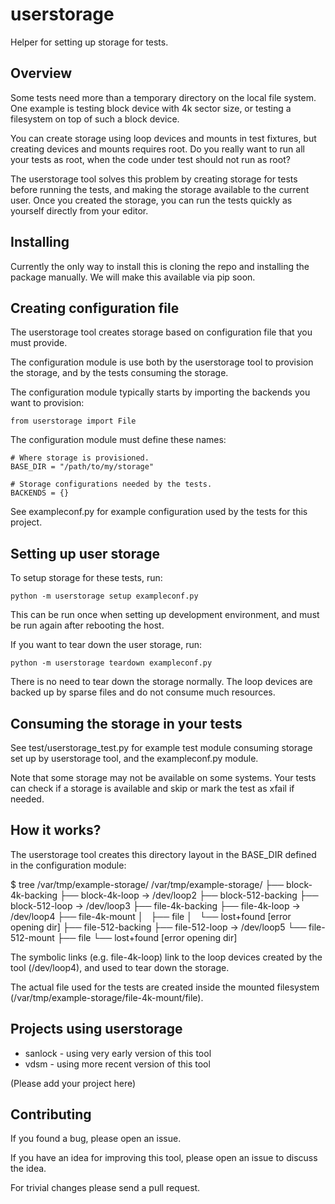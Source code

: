 # userstorage

Helper for setting up storage for tests.


## Overview

Some tests need more than a temporary directory on the local file
system. One example is testing block device with 4k sector size, or
testing a filesystem on top of such a block device.

You can create storage using loop devices and mounts in test fixtures,
but creating devices and mounts requires root. Do you really want to run
all your tests as root, when the code under test should not run as root?

The userstorage tool solves this problem by creating storage for tests
before running the tests, and making the storage available to the
current user. Once you created the storage, you can run the tests
quickly as yourself directly from your editor.


## Installing

Currently the only way to install this is cloning the repo and
installing the package manually. We will make this available via pip
soon.


## Creating configuration file

The userstorage tool creates storage based on configuration file that
you must provide.

The configuration module is use both by the userstorage tool to
provision the storage, and by the tests consuming the storage.

The configuration module typically starts by importing the backends you
want to provision:

    from userstorage import File

The configuration module must define these names:

    # Where storage is provisioned.
    BASE_DIR = "/path/to/my/storage"

    # Storage configurations needed by the tests.
    BACKENDS = {}

See exampleconf.py for example configuration used by the tests for this
project.


## Setting up user storage

To setup storage for these tests, run:

    python -m userstorage setup exampleconf.py

This can be run once when setting up development environment, and must
be run again after rebooting the host.

If you want to tear down the user storage, run:

    python -m userstorage teardown exampleconf.py

There is no need to tear down the storage normally. The loop devices are
backed up by sparse files and do not consume much resources.


## Consuming the storage in your tests

See test/userstorage_test.py for example test module consuming storage
set up by userstorage tool, and the exampleconf.py module.

Note that some storage may not be available on some systems. Your tests
can check if a storage is available and skip or mark the test as xfail
if needed.


## How it works?

The userstorage tool creates this directory layout in the BASE_DIR
defined in the configuration module:

$ tree /var/tmp/example-storage/
/var/tmp/example-storage/
├── block-4k-backing
├── block-4k-loop -> /dev/loop2
├── block-512-backing
├── block-512-loop -> /dev/loop3
├── file-4k-backing
├── file-4k-loop -> /dev/loop4
├── file-4k-mount
│   ├── file
│   └── lost+found [error opening dir]
├── file-512-backing
├── file-512-loop -> /dev/loop5
└── file-512-mount
    ├── file
    └── lost+found [error opening dir]

The symbolic links (e.g. file-4k-loop) link to the loop devices created
by the tool (/dev/loop4), and used to tear down the storage.

The actual file used for the tests are created inside the mounted
filesystem (/var/tmp/example-storage/file-4k-mount/file).


## Projects using userstorage

- sanlock - using very early version of this tool
- vdsm - using more recent version of this tool

(Please add your project here)


## Contributing

If you found a bug, please open an issue.

If you have an idea for improving this tool, please open an issue to
discuss the idea.

For trivial changes please send a pull request.
